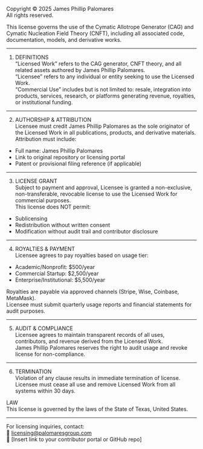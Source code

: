 Copyright © 2025 James Phillip Palomares  
All rights reserved.  

This license governs the use of the Cymatic Allotrope Generator (CAG) and Cymatic Nucleation Field Theory (CNFT), including all associated code, documentation, models, and derivative works.

---

1. DEFINITIONS  
“Licensed Work” refers to the CAG generator, CNFT theory, and all related assets authored by James Phillip Palomares.  
“Licensee” refers to any individual or entity seeking to use the Licensed Work.  
“Commercial Use” includes but is not limited to: resale, integration into products, services, research, or platforms generating revenue, royalties, or institutional funding.

---

2. AUTHORSHIP & ATTRIBUTION  
Licensee must credit James Phillip Palomares as the sole originator of the Licensed Work in all publications, products, and derivative materials.  
Attribution must include:  
- Full name: James Phillip Palomares  
- Link to original repository or licensing portal  
- Patent or provisional filing reference (if applicable)

---

3. LICENSE GRANT  
Subject to payment and approval, Licensee is granted a non-exclusive, non-transferable, revocable license to use the Licensed Work for commercial purposes.  
This license does NOT permit:  
- Sublicensing  
- Redistribution without written consent  
- Modification without audit trail and contributor disclosure

---

4. ROYALTIES & PAYMENT  
Licensee agrees to pay royalties based on usage tier:  
- Academic/Nonprofit: $500/year  
- Commercial Startup: $2,500/year  
- Enterprise/Institutional: $5,500/year  

Royalties are payable via approved channels (Stripe, Wise, Coinbase, MetaMask).  
Licensee must submit quarterly usage reports and financial statements for audit purposes.

---

5. AUDIT & COMPLIANCE  
Licensee agrees to maintain transparent records of all uses, contributors, and revenue derived from the Licensed Work.  
James Phillip Palomares reserves the right to audit usage and revoke license for non-compliance.

---

6. TERMINATION  
Violation of any clause results in immediate termination of license.  
Licensee must cease all use and remove Licensed Work from all systems within 30 days.

 LAW  
This license is governed by the laws of the State of Texas, United States.

---

For licensing inquiries, contact:  
📧 licensing@palomaresgroup.com  
🔗 [Insert link to your contributor portal or GitHub repo]
